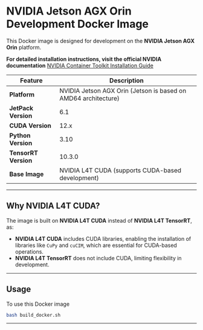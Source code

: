 
# NVIDIA Jetson AGX Orin Development Docker Image

This Docker image is designed for development on the **NVIDIA Jetson AGX Orin** platform. 

**For detailed installation instructions, visit the official NVIDIA documentation**
[NVIDIA Container Toolkit Installation Guide](https://docs.nvidia.com/datacenter/cloud-native/container-toolkit/latest/install-guide.html)


| **Feature**           | **Description**                                                                 |
|------------------------|--------------------------------------------------------------------------------|
| **Platform**           | NVIDIA Jetson AGX Orin (Jetson is based on AMD64 architecture)                 |
| **JetPack Version**    | 6.1                                                                            |
| **CUDA Version**       | 12.x                                                                           |
| **Python Version**     | 3.10                                                                           |
| **TensorRT Version**   | 10.3.0                                                                         |
| **Base Image**         | NVIDIA L4T CUDA (supports CUDA-based development)                              |

---

## Why NVIDIA L4T CUDA?

The image is built on **NVIDIA L4T CUDA** instead of **NVIDIA L4T TensorRT**, as:
- **NVIDIA L4T CUDA** includes CUDA libraries, enabling the installation of libraries like `CuPy` and `cuCIM`, which are essential for CUDA-based operations.
- **NVIDIA L4T TensorRT** does not include CUDA, limiting flexibility in development.

---

## Usage

To use this Docker image
   ```bash
   bash build_docker.sh
   ```

---
